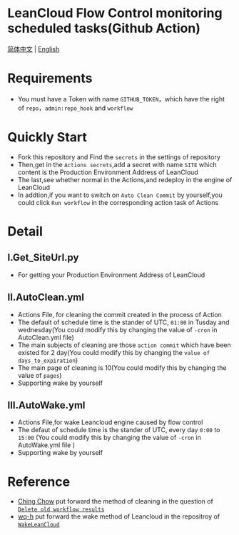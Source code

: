 # LeanCloud Flow Control monitoring scheduled tasks(Github Action)
[简体中文](https://github.com/ReverseSacle/Auto_Wake_LeanCloud/blob/main/README.md) | [English](https://github.com/ReverseSacle/Auto_Wake_LeanCloud/blob/main/README_EN.md)

# Requirements
+ You must have a Token with name  `GITHUB_TOKEN`，which have the right of `repo`，`admin:repo_hook` and `workflow`

# Quickly Start
+ Fork this repository and Find the `secrets` in the settings of repository
+ Then,get in the `Actions secrets`,add a secret with name `SITE` which content is the Production Environment Address of LeanCloud
+ The last,see whether normal in the Actions,and redeploy in the engine of LeanCloud
+ In addtion,if you want to switch on `Auto Clean Commit` by yourself,you could click `Run workflow` in the corresponding action task of Actions

# Detail
## Ⅰ.Get_SiteUrl.py
+ For getting your Production Environment Address of LeanCloud

## Ⅱ.AutoClean.yml
+ Actions File, for cleaning the commit created in the process of Action
+ The default of schedule time is the stander of UTC, `01:00` in Tusday and wednesday(You could modify this by changing the value of `-cron` in AutoClean.yml file)
+ The main subjects of cleaning are those `action commit` which have been existed for 2 day(You could modify this by changing the `value of days_to_expiration`)
+ The main page of cleaning is 10(You could modify this by changing the value of `pages`)
+ Supporting wake by yourself

## Ⅲ.AutoWake.yml
+ Actions File,for wake Leancloud engine caused by flow control
+ The defaut of schedule time is the stander of UTC, every day `0:00` to `15:00` (You could modify this by changing the value of `-cron` in AutoWake.yml file )
+ Supporting wake by yourself


# Reference
+ [Ching Chow](https://github.com/chingc) put forward the method of cleaning in the question of [`Delete old workflow results`](https://github.community/t/delete-old-workflow-results/16152/2)
+ [wq-h](https://github.com/wq-h) put forward the wake method of Leancloud in the repositroy of [`WakeLeanCloud`](https://github.com/wq-h/WakeLeanCloud)
